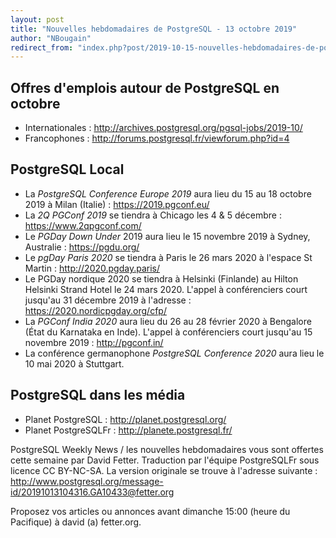 ```yaml
---
layout: post
title: "Nouvelles hebdomadaires de PostgreSQL - 13 octobre 2019"
author: "NBougain"
redirect_from: "index.php?post/2019-10-15-nouvelles-hebdomadaires-de-postgresql-13-octobre-2019 "
---
```




<h2>Offres d'emplois autour de PostgreSQL en octobre</h2>

<ul>

<li>Internationales : <a target="_blank" href="http://archives.postgresql.org/pgsql-jobs/2019-10/">http://archives.postgresql.org/pgsql-jobs/2019-10/</a></li>

<li>Francophones : <a target="_blank" href="http://forums.postgresql.fr/viewforum.php?id=4">http://forums.postgresql.fr/viewforum.php?id=4</a></li>

</ul>

<h2>PostgreSQL Local</h2>

<ul>

<li>La <em>PostgreSQL Conference Europe 2019</em> aura lieu du 15 au 18 octobre 2019 &agrave; Milan (Italie)&nbsp;: <a target="_blank" href="https://2019.pgconf.eu/">https://2019.pgconf.eu/</a></li>

<li>La <em>2Q PGConf 2019</em> se tiendra &agrave; Chicago les 4 & 5 d&eacute;cembre&nbsp;: <a target="_blank" href="https://www.2qpgconf.com/">https://www.2qpgconf.com/</a></li>

<li>Le <em>PGDay Down Under</em> 2019 aura lieu le 15 novembre 2019 &agrave; Sydney, Australie&nbsp;: <a target="_blank" href="https://pgdu.org/">https://pgdu.org/</a></li>

<li>Le <em>pgDay Paris 2020</em> se tiendra &agrave; Paris le 26 mars 2020 &agrave; l'espace St Martin&nbsp;: <a target="_blank" href="http://2020.pgday.paris/">http://2020.pgday.paris/</a></li>

<li>Le PGDay nordique 2020 se tiendra &agrave; Helsinki (Finlande) au Hilton Helsinki Strand Hotel le 24 mars 2020. L'appel &agrave; conf&eacute;renciers court jusqu'au 31 d&eacute;cembre 2019 &agrave; l'adresse&nbsp;: <a target="_blank" href="https://2020.nordicpgday.org/cfp/">https://2020.nordicpgday.org/cfp/</a></li>

<li>La <em>PGConf India 2020</em> aura lieu du 26 au 28 f&eacute;vrier 2020 &agrave; Bengalore (&Eacute;tat du Karnataka en Inde). L'appel &agrave; conf&eacute;renciers court jusqu'au 15 novembre 2019&nbsp;: <a target="_blank" href="http://pgconf.in/">http://pgconf.in/</a></li>

<li>La conf&eacute;rence germanophone <em>PostgreSQL Conference 2020</em> aura lieu le 10 mai 2020 &agrave; Stuttgart.</li>

</ul>

<h2>PostgreSQL dans les m&eacute;dia</h2>

<ul>

<li>Planet PostgreSQL : <a target="_blank" href="http://planet.postgresql.org/">http://planet.postgresql.org/</a></li>

<li>Planet PostgreSQLFr : <a target="_blank" href="http://planete.postgresql.fr/">http://planete.postgresql.fr/</a></li>

</ul>

<p>PostgreSQL Weekly News / les nouvelles hebdomadaires vous sont offertes cette semaine par David Fetter. Traduction par l'&eacute;quipe PostgreSQLFr sous licence CC BY-NC-SA. La version originale se trouve &agrave; l'adresse suivante : <a target="_blank" href="http://www.postgresql.org/message-id/20191013104316.GA10433@fetter.org">http://www.postgresql.org/message-id/20191013104316.GA10433@fetter.org</a></p>

<p>Proposez vos articles ou annonces avant dimanche 15:00 (heure du Pacifique) &agrave; david (a) fetter.org.</p>